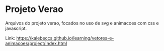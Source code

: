 # Projeto Verao

Arquivos do projeto verao, focados no uso de svg e animacoes com css e javascript.

Link: https://kalebeccs.github.io/learning/vetores-e-animacoes/project/index.html
